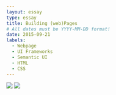 ```yaml
---
layout: essay
type: essay
title: Building (web)Pages
# All dates must be YYYY-MM-DD format!
date: 2015-09-21
labels:
  - Webpage
  - UI Frameworks
  - Semantic UI
  - HTML
  - CSS
---
```

<div class="ui left container">
  <img class="ui medium floated image" src="https://encrypted-tbn0.gstatic.com/images?q=tbn:ANd9GcTwQXfJRwIx3EYIObG8aGYjEm2CkJOWJWfN1E1VIdNoYO4cd6JA9w">
  <img class="ui medium floated image" src="https://vignette.wikia.nocookie.net/logopedia/images/5/55/Friendster.jpg/revision/latest?cb=20120701064635">
</div>

